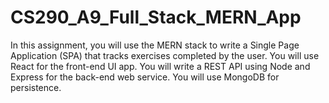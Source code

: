 # CS290_A9_Full_Stack_MERN_App
In this assignment, you will use the MERN stack to write a Single Page Application (SPA) that tracks exercises completed by the user. You will use React for the front-end UI app. You will write a REST API using Node and Express for the back-end web service. You will use MongoDB for persistence.
